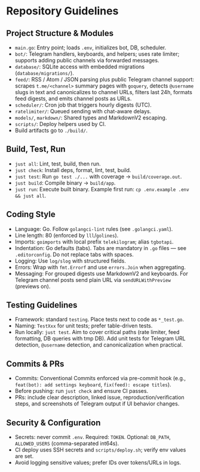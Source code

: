 # Repository Guidelines

## Project Structure & Modules
- `main.go`: Entry point; loads `.env`, initializes bot, DB, scheduler.
 - `bot/`: Telegram handlers, keyboards, and helpers; uses rate limiter; supports adding public channels via forwarded messages.
- `database/`: SQLite access with embedded migrations (`database/migrations/`).
- `feed/`: RSS / Atom / JSON parsing plus public Telegram channel support:
  scrapes `t.me/<channel>` summary pages with `goquery`, detects `@username`
  slugs in text and canonicalizes to channel URLs, filters last 24h, formats
  feed digests, and emits channel posts as URLs.
- `scheduler/`: Cron job that triggers hourly digests (UTC).
- `ratelimiter/`: Queued sending with chat-aware delays.
- `models/`, `markdown/`: Shared types and MarkdownV2 escaping.
- `scripts/`: Deploy helpers used by CI.
- Build artifacts go to `./build/`.

## Build, Test, Run
- `just all`: Lint, test, build, then run.
- `just check`: Install deps, format, lint, test, build.
- `just test`: Run `go test ./...` with coverage → `build/coverage.out`.
- `just build`: Compile binary → `build/app`.
- `just run`: Execute built binary.
Example first run: `cp .env.example .env && just all`.

## Coding Style
- Language: Go. Follow `golangci-lint` rules (see `.golangci.yaml`).
- Line length: 80 (enforced by `lll`/`golines`).
- Imports: `goimports` with local prefix `telekilogram`; alias `tgbotapi`.
- Indentation: Go defaults (tabs). Tabs are mandatory in `.go` files — see
  `.editorconfig`. Do not replace tabs with spaces.
- Logging: Use `log/slog` with structured fields.
- Errors: Wrap with `fmt.Errorf` and use `errors.Join` when aggregating.
- Messaging: For grouped digests use MarkdownV2 and keyboards.
  For Telegram channel posts send plain URL via `sendURLWithPreview` (previews on).

## Testing Guidelines
- Framework: standard `testing`. Place tests next to code as `*_test.go`.
- Naming: `TestXxx` for unit tests; prefer table-driven tests.
- Run locally: `just test`. Aim to cover critical paths (rate limiter, feed
  formatting, DB queries with tmp DB). Add unit tests for Telegram URL
  detection, `@username` detection, and canonicalization when practical.

## Commits & PRs
- Commits: Conventional Commits enforced via pre-commit hook
  (e.g., `feat(bot): add settings keyboard`, `fix(feed): escape titles`).
- Before pushing: run `just check` and ensure CI passes.
- PRs: include clear description, linked issue, reproduction/verification
  steps, and screenshots of Telegram output if UI behavior changes.

## Security & Configuration
- Secrets: never commit `.env`. Required: `TOKEN`. Optional: `DB_PATH`,
  `ALLOWED_USERS` (comma-separated int64s).
- CI deploy uses SSH secrets and `scripts/deploy.sh`; verify env values are set.
- Avoid logging sensitive values; prefer IDs over tokens/URLs in logs.
